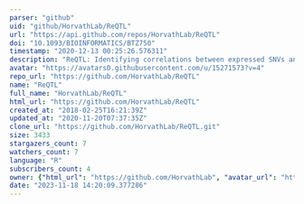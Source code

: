 ```yaml
---
parser: "github"
uid: "github/HorvathLab/ReQTL"
url: "https://api.github.com/repos/HorvathLab/ReQTL"
doi: "10.1093/BIOINFORMATICS/BTZ750"
timestamp: "2020-12-13 00:25:26.576311"
description: "ReQTL: Identifying correlations between expressed SNVs and gene expression using RNA-sequencing data"
avatar: "https://avatars0.githubusercontent.com/u/15271573?v=4"
repo_url: "https://github.com/HorvathLab/ReQTL"
name: "ReQTL"
full_name: "HorvathLab/ReQTL"
html_url: "https://github.com/HorvathLab/ReQTL"
created_at: "2018-02-25T16:21:39Z"
updated_at: "2020-11-20T07:37:35Z"
clone_url: "https://github.com/HorvathLab/ReQTL.git"
size: 3433
stargazers_count: 7
watchers_count: 7
language: "R"
subscribers_count: 4
owner: {"html_url": "https://github.com/HorvathLab", "avatar_url": "https://avatars0.githubusercontent.com/u/15271573?v=4", "login": "HorvathLab", "type": "Organization"}
date: "2023-11-18 14:20:09.377286"
---
```

